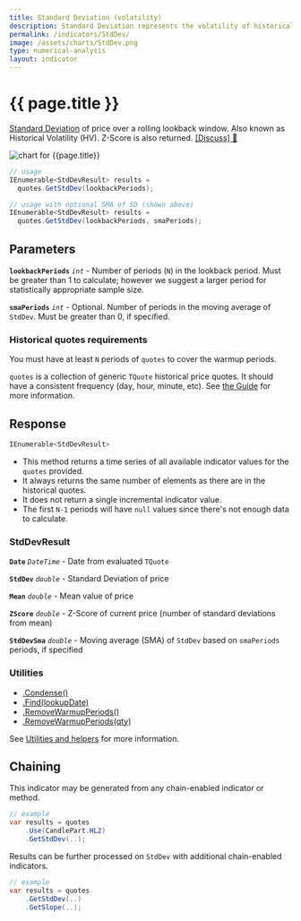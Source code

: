 ```yaml
---
title: Standard Deviation (volatility)
description: Standard Deviation represents the volatility of historical financial market prices.  It is also known as Historical Volatility (HV). Z-Score is also returned.
permalink: /indicators/StdDev/
image: /assets/charts/StdDev.png
type: numerical-analysis
layout: indicator
---
```


# {{ page.title }}

[Standard Deviation](https://en.wikipedia.org/wiki/Standard_deviation) of price over a rolling lookback window.  Also known as Historical Volatility (HV).  Z-Score is also returned.
[[Discuss] &#128172;]({{site.github.repository_url}}/discussions/239 "Community discussion about this indicator")

![chart for {{page.title}}]({{site.baseurl}}{{page.image}})

```csharp
// usage
IEnumerable<StdDevResult> results =
  quotes.GetStdDev(lookbackPeriods);

// usage with optional SMA of SD (shown above)
IEnumerable<StdDevResult> results =
  quotes.GetStdDev(lookbackPeriods, smaPeriods);
```

## Parameters

**`lookbackPeriods`** _`int`_ - Number of periods (`N`) in the lookback period.  Must be greater than 1 to calculate; however we suggest a larger period for statistically appropriate sample size.

**`smaPeriods`** _`int`_ - Optional.  Number of periods in the moving average of `StdDev`.  Must be greater than 0, if specified.

### Historical quotes requirements

You must have at least `N` periods of `quotes` to cover the warmup periods.

`quotes` is a collection of generic `TQuote` historical price quotes.  It should have a consistent frequency (day, hour, minute, etc).  See [the Guide]({{site.baseurl}}/guide/#historical-quotes) for more information.

## Response

```csharp
IEnumerable<StdDevResult>
```

- This method returns a time series of all available indicator values for the `quotes` provided.
- It always returns the same number of elements as there are in the historical quotes.
- It does not return a single incremental indicator value.
- The first `N-1` periods will have `null` values since there's not enough data to calculate.

### StdDevResult

**`Date`** _`DateTime`_ - Date from evaluated `TQuote`

**`StdDev`** _`double`_ - Standard Deviation of price

**`Mean`** _`double`_ - Mean value of price

**`ZScore`** _`double`_ - Z-Score of current price (number of standard deviations from mean)

**`StdDevSma`** _`double`_ - Moving average (SMA) of `StdDev` based on `smaPeriods` periods, if specified

### Utilities

- [.Condense()]({{site.baseurl}}/utilities#condense)
- [.Find(lookupDate)]({{site.baseurl}}/utilities#find-indicator-result-by-date)
- [.RemoveWarmupPeriods()]({{site.baseurl}}/utilities#remove-warmup-periods)
- [.RemoveWarmupPeriods(qty)]({{site.baseurl}}/utilities#remove-warmup-periods)

See [Utilities and helpers]({{site.baseurl}}/utilities#utilities-for-indicator-results) for more information.

## Chaining

This indicator may be generated from any chain-enabled indicator or method.

```csharp
// example
var results = quotes
    .Use(CandlePart.HL2)
    .GetStdDev(..);
```

Results can be further processed on `StdDev` with additional chain-enabled indicators.

```csharp
// example
var results = quotes
    .GetStdDev(..)
    .GetSlope(..);
```
